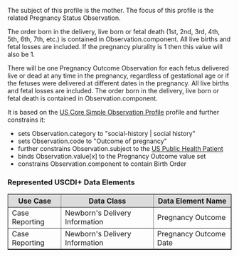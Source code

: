 The subject of this profile is the mother. The focus of this profile is the related Pregnancy Status Observation. 

The order born in the delivery, live born or fetal death (1st, 2nd, 3rd, 4th, 5th, 6th, 7th, etc.) is contained in Observation.component. All live births and fetal losses are included. If the pregnancy plurality is 1 then this value will also be 1.

There will be one Pregnancy Outcome Observation for each fetus delivered live or dead at any time in the pregnancy, regardless of gestational age or if the fetuses were delivered at different dates in the pregnancy. All live births and fetal losses are included. The order born in the delivery, live born or fetal death is contained in Observation.component.

It is based on the [US Core Simple Observation Profile]({{site.data.fhir.ver.hl7fhiruscore}}/StructureDefinition-us-core-simple-observation.html) profile and further constrains it:
* sets Observation.category to "social-history | social history"
* sets Observation.code to "Outcome of pregnancy"
* further constrains Observation.subject to the [US Public Health Patient](StructureDefinition-us-ph-patient.html)
* binds Observation.value\[x\] to the Pregnancy Outcome value set
* constrains Observation.component to contain Birth Order

### Represented USCDI+ Data Elements

<table border="1">
    <thead>
        <tr style="background-color:#DCDCDC">
            <th style="text-align: center; vertical-align: middle;">Use Case</th>
            <th style="text-align: center; vertical-align: middle;">Data Class</th>
            <th style="text-align: center; vertical-align: middle;">Data Element Name</th>
        </tr>
    </thead>
    <tbody>
        <tr>
            <td>Case Reporting</td>
            <td>Newborn's Delivery Information</td>
            <td>Pregnancy Outcome</td>
        </tr>
        <tr>
            <td>Case Reporting</td>
            <td>Newborn's Delivery Information</td>
            <td>Pregnancy Outcome Date</td>
        </tr>
    </tbody>
</table>